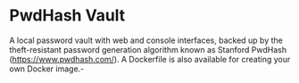 PwdHash Vault
=============

A local password vault with web and console interfaces, backed up by the theft-resistant password generation algorithm known as Stanford PwdHash (https://www.pwdhash.com/).
A Dockerfile is also available for creating your own Docker image.-
